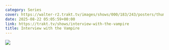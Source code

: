 ```yaml
---
category: Series
cover: https://walter-r2.trakt.tv/images/shows/000/183/243/posters/thumb/26cc3b36b5.jpg.webp
date: 2025-08-22 05:05:59+00:00
link: https://trakt.tv/shows/interview-with-the-vampire
title: Interview with the Vampire
---
```


![](https://walter-r2.trakt.tv/images/shows/000/183/243/fanarts/thumb/3f5a797b22.jpg)
